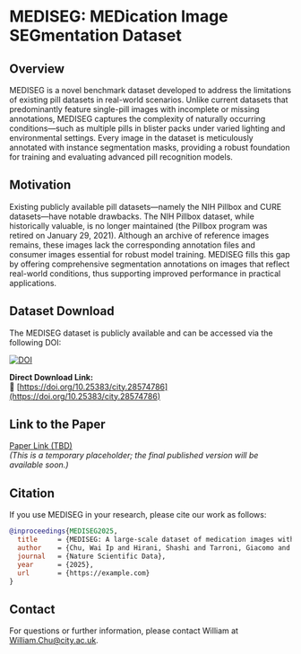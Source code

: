 # MEDISEG: MEDication Image SEGmentation Dataset

## Overview

MEDISEG is a novel benchmark dataset developed to address the limitations of existing pill datasets in real-world scenarios. Unlike current datasets that predominantly feature single-pill images with incomplete or missing annotations, MEDISEG captures the complexity of naturally occurring conditions—such as multiple pills in blister packs under varied lighting and environmental settings. Every image in the dataset is meticulously annotated with instance segmentation masks, providing a robust foundation for training and evaluating advanced pill recognition models.

## Motivation

Existing publicly available pill datasets—namely the NIH Pillbox and CURE datasets—have notable drawbacks. The NIH Pillbox dataset, while historically valuable, is no longer maintained (the Pillbox program was retired on January 29, 2021). Although an archive of reference images remains, these images lack the corresponding annotation files and consumer images essential for robust model training. MEDISEG fills this gap by offering comprehensive segmentation annotations on images that reflect real-world conditions, thus supporting improved performance in practical applications.

## Dataset Download

The MEDISEG dataset is publicly available and can be accessed via the following DOI:  

[![DOI](https://zenodo.org/badge/DOI/10.25383/city.28574786.svg)](https://doi.org/10.25383/city.28574786)  

**Direct Download Link:**  
🔗 [https://doi.org/10.25383/city.28574786](https://doi.org/10.25383/city.28574786) 

## Link to the Paper

[Paper Link (TBD)](https://example.com)  
*(This is a temporary placeholder; the final published version will be available soon.)*

## Citation

If you use MEDISEG in your research, please cite our work as follows:

```bibtex
@inproceedings{MEDISEG2025,
  title     = {MEDISEG: A large-scale dataset of medication images with instance segmentation masks for preventing adverse drug events},
  author    = {Chu, Wai Ip and Hirani, Shashi and Tarroni, Giacomo and Li, Caroline},
  journal   = {Nature Scientific Data},
  year      = {2025},
  url       = {https://example.com}
}
```

## Contact

For questions or further information, please contact William at William.Chu@city.ac.uk.
